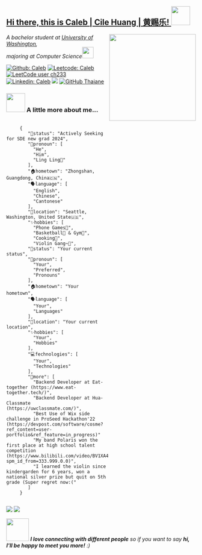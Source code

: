 <h2><a href="https://calebhuangsea.github.io./"> Hi there, this is Caleb | Cile Huang | 黄赐乐! </a><img src="https://media.giphy.com/media/12oufCB0MyZ1Go/giphy.gif" width="50"></h2>
<img align='right' src="https://media.giphy.com/media/M9gbBd9nbDrOTu1Mqx/giphy.gif" width="230">
<p><em>A bachelor student at <a href="https://www.washington.edu/">University of Washington</a>,<br/> majoring at Computer Science<img src="https://media.giphy.com/media/WUlplcMpOCEmTGBtBW/giphy.gif" width="30">
</em></p>


[![Github: Caleb](https://komarev.com/ghpvc/?username=calebhuangsea&style=flat-square)](https://leetcode.com/ch233/)
[![Leetcode: Caleb](https://img.shields.io/badge/dynamic/json?style=flat-square&labelColor=black&color=%23ffa116&label=Solved&query=solvedOverTotal&url=https%3A%2F%2Fleetcode-badge.vercel.app%2Fapi%2Fusers%2Fch233&logo=leetcode&logoColor=yellow)](https://leetcode.com/ch233/)
[![LeetCode user ch233](https://img.shields.io/badge/dynamic/json?style=flat-square&labelColor=black&color=%23ffa116&label=Ranking&query=ranking&url=https%3A%2F%2Fleetcode-badge.vercel.app%2Fapi%2Fusers%2Fch233&logo=leetcode&logoColor=yellow)](https://leetcode.com/ch233/)
[![Linkedin: Caleb](https://img.shields.io/badge/-Caleb-blue?style=flat-square&logo=Linkedin&logoColor=white&link=https://www.linkedin.com/in/caleb/)](https://www.linkedin.com/in/cile-huang-b105a1252//)
[![](https://img.shields.io/badge/Gmail-calebhuangsea%40gmail.com-red)](caleb:calebhuangsea@gmail.com)
[![GitHub Thaiane](https://img.shields.io/github/followers/calebhuangsea?label=follow&style=social)](https://github.com/calebhuangsea)


### <img src="https://media.giphy.com/media/VgCDAzcKvsR6OM0uWg/giphy.gif" width="50"> A little more about me...  

<pre>
  <code>
     {
        "💼status": "Actively Seeking for SDE new grad 2024",
        "👨pronoun": [
          "He", 
          "Him", 
          "Ling Ling🎻"
        ],
        "🏠hometown": "Zhongshan, Guangdong, China🇨🇳",
        "🗣️language": [
          "English",
          "Chinese",
          "Cantonese"
        ],
        "🏫location": "Seattle, Washington, United State🇺🇸",
        "✨hobbies": [
          "Phone Games📱",
          "Basketball🏀 & Gym💪",
          "Cooking🍳",
          "Violin Gang~🎻",
        "💼status": "Your current status",
        "👨pronoun": [
          "Your", 
          "Preferred", 
          "Pronouns"
        ],
        "🏠hometown": "Your hometown",
        "🗣️language": [
          "Your",
          "Languages"
        ],
        "🏫location": "Your current location",
        "✨hobbies": [
          "Your",
          "Hobbies"
        ],
        "💻fechnologies": [
          "Your", 
          "Technologies"
        ],
        "👀more": [
          "Backend Developer at Eat-together (https://www.eat-together.tech/)",
          "Backend Developer at Hua-Classmate (https://uwclassmate.com/)",
          "Best Use of Wix side challenge in ProSeed Hackathon'22 (https://devpost.com/software/cosme?ref_content=user-portfolio&ref_feature=in_progress)"
          "My band Polaris won the first place at high school talent competition (https://www.bilibili.com/video/BV1XA411t75c/?spm_id_from=333.999.0.0)",
          "I learned the violin since kindergarden for 6 years, won a national silver prize but quit on 5th grade (Super regret now:("
        ]
     }
  </code>
</pre>

<img src="https://github-readme-stats.vercel.app/api?username=calebhuangsea&show_icons=true&hide=issues,contribs"/>
<img src="https://github-readme-stats.vercel.app/api/top-langs/?username=calebhuangsea&layout=compact"/>

<img src="https://media.giphy.com/media/LnQjpWaON8nhr21vNW/giphy.gif" width="60"> <em><b>I love connecting with different people</b> so if you want to say <b>hi, I'll be happy to meet you more!</b> :)</em>

